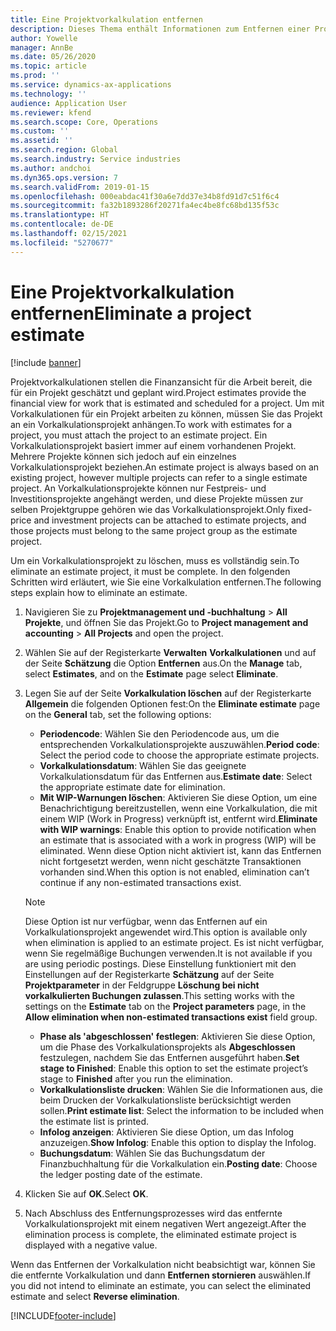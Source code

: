 ```yaml
---
title: Eine Projektvorkalkulation entfernen
description: Dieses Thema enthält Informationen zum Entfernen einer Projektkalkulation nach deren Abschluss.
author: Yowelle
manager: AnnBe
ms.date: 05/26/2020
ms.topic: article
ms.prod: ''
ms.service: dynamics-ax-applications
ms.technology: ''
audience: Application User
ms.reviewer: kfend
ms.search.scope: Core, Operations
ms.custom: ''
ms.assetid: ''
ms.search.region: Global
ms.search.industry: Service industries
ms.author: andchoi
ms.dyn365.ops.version: 7
ms.search.validFrom: 2019-01-15
ms.openlocfilehash: 000eabdac41f30a6e7dd37e34b8fd91d7c51f6c4
ms.sourcegitcommit: fa32b1893286f20271fa4ec4be8fc68bd135f53c
ms.translationtype: HT
ms.contentlocale: de-DE
ms.lasthandoff: 02/15/2021
ms.locfileid: "5270677"
---
```

# <a name="eliminate-a-project-estimate"></a><span data-ttu-id="dac8b-103">Eine Projektvorkalkulation entfernen</span><span class="sxs-lookup"><span data-stu-id="dac8b-103">Eliminate a project estimate</span></span>

[!include [banner](../includes/banner.md)]

<span data-ttu-id="dac8b-104">Projektvorkalkulationen stellen die Finanzansicht für die Arbeit bereit, die für ein Projekt geschätzt und geplant wird.</span><span class="sxs-lookup"><span data-stu-id="dac8b-104">Project estimates provide the financial view for work that is estimated and scheduled for a project.</span></span> <span data-ttu-id="dac8b-105">Um mit Vorkalkulationen für ein Projekt arbeiten zu können, müssen Sie das Projekt an ein Vorkalkulationsprojekt anhängen.</span><span class="sxs-lookup"><span data-stu-id="dac8b-105">To work with estimates for a project, you must attach the project to an estimate project.</span></span> <span data-ttu-id="dac8b-106">Ein Vorkalkulationsprojekt basiert immer auf einem vorhandenen Projekt. Mehrere Projekte können sich jedoch auf ein einzelnes Vorkalkulationsprojekt beziehen.</span><span class="sxs-lookup"><span data-stu-id="dac8b-106">An estimate project is always based on an existing project, however multiple projects can refer to a single estimate project.</span></span> <span data-ttu-id="dac8b-107">An Vorkalkulationsprojekte können nur Festpreis- und Investitionsprojekte angehängt werden, und diese Projekte müssen zur selben Projektgruppe gehören wie das Vorkalkulationsprojekt.</span><span class="sxs-lookup"><span data-stu-id="dac8b-107">Only fixed-price and investment projects can be attached to estimate projects, and those projects must belong to the same project group as the estimate project.</span></span>

<span data-ttu-id="dac8b-108">Um ein Vorkalkulationsprojekt zu löschen, muss es vollständig sein.</span><span class="sxs-lookup"><span data-stu-id="dac8b-108">To eliminate an estimate project, it must be complete.</span></span> <span data-ttu-id="dac8b-109">In den folgenden Schritten wird erläutert, wie Sie eine Vorkalkulation entfernen.</span><span class="sxs-lookup"><span data-stu-id="dac8b-109">The following steps explain how to eliminate an estimate.</span></span>

1. <span data-ttu-id="dac8b-110">Navigieren Sie zu **Projektmanagement und -buchhaltung** > **All Projekte**, und öffnen Sie das Projekt.</span><span class="sxs-lookup"><span data-stu-id="dac8b-110">Go to **Project management and accounting** > **All Projects** and open the project.</span></span> 
2. <span data-ttu-id="dac8b-111">Wählen Sie auf der Registerkarte **Verwalten** **Vorkalkulationen** und auf der Seite **Schätzung** die Option **Entfernen** aus.</span><span class="sxs-lookup"><span data-stu-id="dac8b-111">On the **Manage** tab, select **Estimates**, and on the **Estimate** page select **Eliminate**.</span></span>
3. <span data-ttu-id="dac8b-112">Legen Sie auf der Seite **Vorkalkulation löschen** auf der Registerkarte **Allgemein** die folgenden Optionen fest:</span><span class="sxs-lookup"><span data-stu-id="dac8b-112">On the **Eliminate estimate** page on the **General** tab, set the following options:</span></span>

   - <span data-ttu-id="dac8b-113">**Periodencode**: Wählen Sie den Periodencode aus, um die entsprechenden Vorkalkulationsprojekte auszuwählen.</span><span class="sxs-lookup"><span data-stu-id="dac8b-113">**Period code**: Select the period code to choose the appropriate estimate projects.</span></span> 
   - <span data-ttu-id="dac8b-114">**Vorkalkulationsdatum**: Wählen Sie das geeignete Vorkalkulationsdatum für das Entfernen aus.</span><span class="sxs-lookup"><span data-stu-id="dac8b-114">**Estimate date**: Select the appropriate estimate date for elimination.</span></span>
   - <span data-ttu-id="dac8b-115">**Mit WIP-Warnungen löschen**: Aktivieren Sie diese Option, um eine Benachrichtigung bereitzustellen, wenn eine Vorkalkulation, die mit einem WIP (Work in Progress) verknüpft ist, entfernt wird.</span><span class="sxs-lookup"><span data-stu-id="dac8b-115">**Eliminate with WIP warnings**: Enable this option to provide notification when an estimate that is associated with a work in progress (WIP) will be eliminated.</span></span> <span data-ttu-id="dac8b-116">Wenn diese Option nicht aktiviert ist, kann das Entfernen nicht fortgesetzt werden, wenn nicht geschätzte Transaktionen vorhanden sind.</span><span class="sxs-lookup"><span data-stu-id="dac8b-116">When this option is not enabled, elimination can’t continue if any non-estimated transactions exist.</span></span> 
   > [!NOTE]
   > <span data-ttu-id="dac8b-117">Diese Option ist nur verfügbar, wenn das Entfernen auf ein Vorkalkulationsprojekt angewendet wird.</span><span class="sxs-lookup"><span data-stu-id="dac8b-117">This option is available only when elimination is applied to an estimate project.</span></span> <span data-ttu-id="dac8b-118">Es ist nicht verfügbar, wenn Sie regelmäßige Buchungen verwenden.</span><span class="sxs-lookup"><span data-stu-id="dac8b-118">It is not available if you are using periodic postings.</span></span> <span data-ttu-id="dac8b-119">Diese Einstellung funktioniert mit den Einstellungen auf der Registerkarte **Schätzung** auf der Seite **Projektparameter** in der Feldgruppe **Löschung bei nicht vorkalkulierten Buchungen zulassen**.</span><span class="sxs-lookup"><span data-stu-id="dac8b-119">This setting works with the settings on the **Estimate** tab on the **Project parameters** page, in the **Allow elimination when non-estimated transactions exist** field group.</span></span>
   - <span data-ttu-id="dac8b-120">**Phase als 'abgeschlossen' festlegen**: Aktivieren Sie diese Option, um die Phase des Vorkalkulationsprojekts als **Abgeschlossen** festzulegen, nachdem Sie das Entfernen ausgeführt haben.</span><span class="sxs-lookup"><span data-stu-id="dac8b-120">**Set stage to Finished**: Enable this option to set the estimate project’s stage to **Finished** after you run the elimination.</span></span>
   - <span data-ttu-id="dac8b-121">**Vorkalkulationsliste drucken**: Wählen Sie die Informationen aus, die beim Drucken der Vorkalkulationsliste berücksichtigt werden sollen.</span><span class="sxs-lookup"><span data-stu-id="dac8b-121">**Print estimate list**: Select the information to be included when the estimate list is printed.</span></span>
   - <span data-ttu-id="dac8b-122">**Infolog anzeigen**: Aktivieren Sie diese Option, um das Infolog anzuzeigen.</span><span class="sxs-lookup"><span data-stu-id="dac8b-122">**Show Infolog**: Enable this option to display the Infolog.</span></span>
   - <span data-ttu-id="dac8b-123">**Buchungsdatum**: Wählen Sie das Buchungsdatum der Finanzbuchhaltung für die Vorkalkulation ein.</span><span class="sxs-lookup"><span data-stu-id="dac8b-123">**Posting date**: Choose the ledger posting date of the estimate.</span></span>

4.  <span data-ttu-id="dac8b-124">Klicken Sie auf **OK**.</span><span class="sxs-lookup"><span data-stu-id="dac8b-124">Select **OK**.</span></span>
5. <span data-ttu-id="dac8b-125">Nach Abschluss des Entfernungsprozesses wird das entfernte Vorkalkulationsprojekt mit einem negativen Wert angezeigt.</span><span class="sxs-lookup"><span data-stu-id="dac8b-125">After the elimination process is complete, the eliminated estimate project is displayed with a negative value.</span></span> 

<span data-ttu-id="dac8b-126">Wenn das Entfernen der Vorkalkulation nicht beabsichtigt war, können Sie die entfernte Vorkalkulation und dann **Entfernen stornieren** auswählen.</span><span class="sxs-lookup"><span data-stu-id="dac8b-126">If you did not intend to eliminate an estimate, you can select the eliminated estimate and select **Reverse elimination**.</span></span>   


[!INCLUDE[footer-include](../includes/footer-banner.md)]
